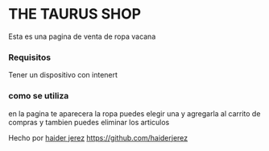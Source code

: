  # THE TAURUS SHOP
 Esta es una pagina de venta de ropa vacana 

 ### Requisitos 
 Tener un dispositivo con intenert

 ### como se utiliza
 en la pagina te aparecera la ropa puedes elegir una y agregarla al carrito de compras y tambien puedes eliminar los articulos 

 Hecho por [haider jerez](haiderjerez.16@gmail.com)
 https://github.com/haiderjerez
